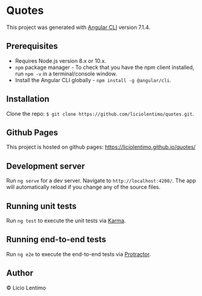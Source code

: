 # Quotes

This project was generated with [Angular CLI](https://github.com/angular/angular-cli) version 7.1.4.

## Prerequisites
* Requires Node.js version 8.x or 10.x.
* `npm` package manager - To check that you have the npm client installed, run `npm -v` in a terminal/console window.
* Install the Angular CLI globally - `npm install -g @angular/cli`.

## Installation
Clone the repo: `$ git clone https://github.com/liciolentimo/quotes.git`.

## Github Pages
This project is hosted on github pages: https://liciolentimo.github.io/quotes/



## Development server

Run `ng serve` for a dev server. Navigate to `http://localhost:4200/`. The app will automatically reload if you change any of the source files.


## Running unit tests

Run `ng test` to execute the unit tests via [Karma](https://karma-runner.github.io).

## Running end-to-end tests

Run `ng e2e` to execute the end-to-end tests via [Protractor](http://www.protractortest.org/).

## Author

© Licio Lentimo